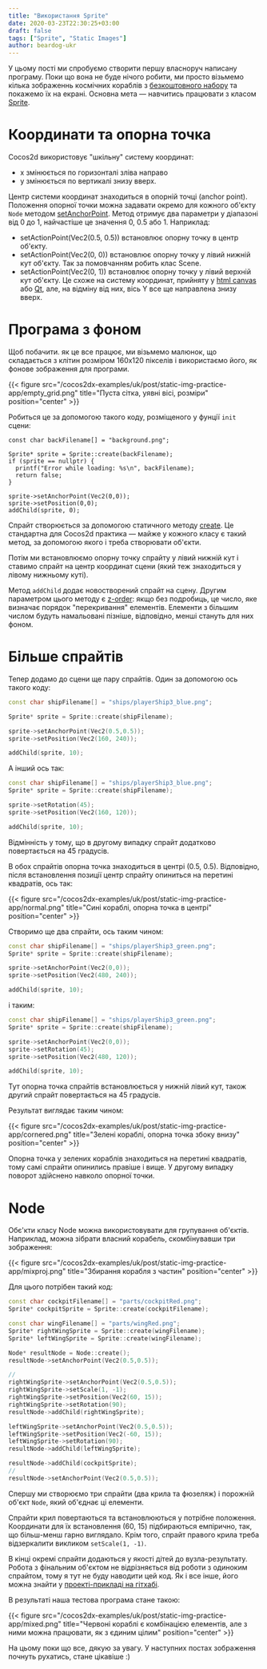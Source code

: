 ```yaml
---
title: "Використання Sprite"
date: 2020-03-23T22:30:25+03:00
draft: false
tags: ["Sprite", "Static Images"]
author: beardog-ukr
---
```


У цьому пості ми спробуємо створити першу власноруч написану програму. Поки що вона не буде нічого робити, ми просто візьмемо кілька зображеннь космічних кораблів з [безкоштовного набору](https://www.kenney.nl/assets/space-shooter-redux) та покажемо їх на екрані. Основна мета — навчитись працювати з класом [Sprite](https://docs.cocos2d-x.org/api-ref/cplusplus/v4x/d3/d5c/classcocos2d_1_1_sprite.html).
<!--more-->

# Координати та опорна точка

Cocos2d використовує "шкільну" систему координат:
* x змінюється по горизонталі зліва направо
* y змінюється по вертикалі знизу вверх.

Центр системи координат знаходиться в опорній точці (anchor point). Положення опорної точки можна задавати окремо для кожного об'єкту `Node` методом [setAnchorPoint](https://docs.cocos2d-x.org/api-ref/cplusplus/v4x/d3/d82/classcocos2d_1_1_node.html#abf77210f31f01d0f564600c94c90e2be). Метод отримує два параметри у діапазоні від 0 до 1, найчастіше це значення 0, 0.5 або 1. Наприклад:
* setActionPoint(Vec2(0.5, 0.5)) встановлює опорну точку в центр об'єкту.
* setActionPoint(Vec2(0, 0)) встановлює опорну точку у лівий нижній кут об'єкту. Так за помовчанням робить клас Scene.
* setActionPoint(Vec2(0, 1)) встановлює опорну точку у лівий верхній кут об'єкту. Це схоже на систему координат, прийняту у [html canvas](https://www.w3schools.com/graphics/canvas_coordinates.asp) або [Qt](https://doc.qt.io/archives/qt-4.8/coordsys.html), але, на відміну від них, вісь Y все ще направлена знизу вверх.

# Програма з фоном

Щоб побачити. як це все працює, ми візьмемо малюнок, що складається з клітин розміром 160х120 пікселів і використаємо його, як фонове зображення для програми.

{{< figure src="/cocos2dx-examples/uk/post/static-img-practice-app/empty_grid.png" title="Пуста сітка, уявні вісі, розміри" position="center" >}}

Робиться це за допомогою такого коду, розміщеного у фунції `init` сцени:
```
const char backFilename[] = "background.png";

Sprite* sprite = Sprite::create(backFilename);
if (sprite == nullptr) {
  printf("Error while loading: %s\n", backFilename);
  return false;
}

sprite->setAnchorPoint(Vec2(0,0));
sprite->setPosition(0,0);
addChild(sprite, 0);
```

Спрайт створюється за допомогою статичного методу [create](https://docs.cocos2d-x.org/api-ref/cplusplus/v4x/d3/d5c/classcocos2d_1_1_sprite.html#a3f75a553fe02f3de82042e81b76da010). Це стандартна для Cocos2d практика — майже у кожного класу є такий метод, за допомогою якого і треба створювати об'єкти.

Потім ми встановлюємо опорну точку спрайту у лівий нижній кут і ставимо спрайт на центр координат сцени (який теж знаходиться у лівому нижньому куті).

Метод `addChild` додає новостворений спрайт на сцену. Другим параметром цього методу є [z-order](https://docs.cocos2d-x.org/cocos2d-x/v4/en/basic_concepts/scene.html): якщо без подробиць, це число, яке визначає порядок "перекривання" елементів. Елементи з більшим числом будуть намальовані пізніше, відповідно, менші стануть для них фоном.

# Більше спрайтів

Тепер додамо до сцени ще пару спрайтів. Один за допомогою ось такого коду:
```cpp
const char shipFilename[] = "ships/playerShip3_blue.png";

Sprite* sprite = Sprite::create(shipFilename);

sprite->setAnchorPoint(Vec2(0.5,0.5));
sprite->setPosition(Vec2(160, 240));

addChild(sprite, 10);
```
А інший ось так:
```cpp
const char shipFilename[] = "ships/playerShip3_blue.png";
Sprite* sprite = Sprite::create(shipFilename);

sprite->setRotation(45);
sprite->setPosition(Vec2(160, 120));

addChild(sprite, 10);
```

Відмінність у тому, що в другому випадку спрайт додатково повертається на 45 градусів.

В обох спрайтів опорна точка знаходиться в центрі (0.5, 0.5). Відповідно, після встановлення позиції центр спрайту опиниться на перетині квадратів, ось так:

{{< figure src="/cocos2dx-examples/uk/post/static-img-practice-app/normal.png" title="Сині кораблі, опорна точка в центрі" position="center" >}}

Створимо ще два спрайти, ось таким чином:
```cpp
const char shipFilename[] = "ships/playerShip3_green.png";
Sprite* sprite = Sprite::create(shipFilename);

sprite->setAnchorPoint(Vec2(0,0));
sprite->setPosition(Vec2(480, 240));

addChild(sprite, 10);

```
і таким:
```cpp
const char shipFilename[] = "ships/playerShip3_green.png";
Sprite* sprite = Sprite::create(shipFilename);

sprite->setAnchorPoint(Vec2(0,0));
sprite->setRotation(45);
sprite->setPosition(Vec2(480, 120));

addChild(sprite, 10);
```

Тут опорна точка спрайтів встановлюється у нижній лівий кут, також другий спрайт повертається на 45 градусів.

Результат виглядає таким чином:

{{< figure src="/cocos2dx-examples/uk/post/static-img-practice-app/cornered.png" title="Зелені кораблі, опорна точка збоку внизу" position="center" >}}

Опорна точка у зелених кораблів знаходиться на перетині квадратів, тому самі спрайти опинились правіше і вище. У другому випадку поворот здійснено навколо опорної точки.

# Node

Обє'кти класу Node можна використовувати для групування об'єктів. Наприклад, можна зібрати власний корабель, скомбінувавши три зображення:

{{< figure src="/cocos2dx-examples/uk/post/static-img-practice-app/mixproj.png" title="Збирання корабля з частин" position="center" >}}

Для цього потрібен такий код:
```cpp
const char cockpitFilename[] = "parts/cockpitRed.png";
Sprite* cockpitSprite = Sprite::create(cockpitFilename);

const char wingFilename[] = "parts/wingRed.png";
Sprite* rightWingSprite = Sprite::create(wingFilename);
Sprite* leftWingSprite = Sprite::create(wingFilename);

Node* resultNode = Node::create();
resultNode->setAnchorPoint(Vec2(0.5,0.5));

//
rightWingSprite->setAnchorPoint(Vec2(0.5,0.5));
rightWingSprite->setScale(1, -1);
rightWingSprite->setPosition(Vec2(60, 15));
rightWingSprite->setRotation(90);
resultNode->addChild(rightWingSprite);

leftWingSprite->setAnchorPoint(Vec2(0.5,0.5));
leftWingSprite->setPosition(Vec2(-60, 15));
leftWingSprite->setRotation(90);
resultNode->addChild(leftWingSprite);

resultNode->addChild(cockpitSprite);
//
resultNode->setAnchorPoint(Vec2(0.5,0.5));
```
Спершу ми створюємо три спрайти (два крила та фюзеляж) і порожній об'єкт `Node`, який об'єднає ці елементи.

Спрайти крил повертаються та встановлюються у потрібне положення. Координати для їх встановлення (60, 15) підбираються емпірично, так, що більш-менш гарно виглядало. Крім того, спрайт правого крила треба відзеркалити викликом `setScale(1, -1)`.

В кінці окремі спрайти додаються у якості дітей до вузла-результату. Робота з фінальним об'єктом не відрізняється від роботи з одиноким спрайтом, тому я тут не буду наводити цей код. Як і все інше, його можна знайти у [проекті-прикладі на гітхабі](https://github.com/beardog-ukr/cocos2dx-examples/blob/master/examples/StaticSprites/Classes/StaticSpritesScene.cpp).

В результаті наша тестова програма стане такою:

{{< figure src="/cocos2dx-examples/uk/post/static-img-practice-app/mixed.png" title="Червоні кораблі є комбінацією елементів, але з ними можна працювати, як з єдиним цілим" position="center" >}}

На цьому поки що все, дякую за увагу. У наступних постах зображення почнуть рухатись, стане цікавіше :)
